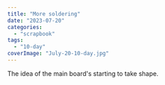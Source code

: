 ```yaml
---
title: "More soldering"
date: "2023-07-20"
categories: 
  - "scrapbook"
tags: 
  - "10-day"
coverImage: "July-20-10-day.jpg"
---
```


<!--more-->
The idea of the main board's starting to take shape.

